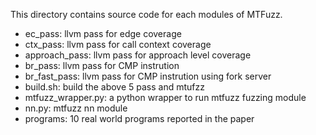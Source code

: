 This directory contains source code for each modules of MTFuzz.
- ec_pass: llvm pass for edge coverage  
- ctx_pass: llvm pass for call context coverage
- approach_pass: llvm pass for approach level coverage 
- br_pass: llvm pass for CMP instrution
- br_fast_pass: llvm pass for CMP instrution using fork server
- build.sh: build the above 5 pass and mtufzz
- mtfuzz_wrapper.py: a python wrapper to run mtfuzz fuzzing module
- nn.py: mtfuzz nn module
- programs: 10 real world programs reported in the paper
